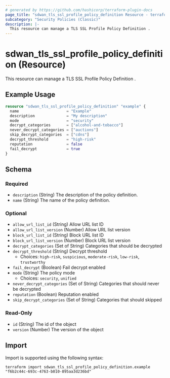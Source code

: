 ```yaml
---
# generated by https://github.com/hashicorp/terraform-plugin-docs
page_title: "sdwan_tls_ssl_profile_policy_definition Resource - terraform-provider-sdwan"
subcategory: "Security Policies (Classic)"
description: |-
  This resource can manage a TLS SSL Profile Policy Definition .
---
```


# sdwan_tls_ssl_profile_policy_definition (Resource)

This resource can manage a TLS SSL Profile Policy Definition .

## Example Usage

```terraform
resource "sdwan_tls_ssl_profile_policy_definition" "example" {
  name                     = "Example"
  description              = "My description"
  mode                     = "security"
  decrypt_categories       = ["alcohol-and-tobacco"]
  never_decrypt_categories = ["auctions"]
  skip_decrypt_categories  = ["cdns"]
  decrypt_threshold        = "high-risk"
  reputation               = false
  fail_decrypt             = true
}
```

<!-- schema generated by tfplugindocs -->
## Schema

### Required

- `description` (String) The description of the policy definition.
- `name` (String) The name of the policy definition.

### Optional

- `allow_url_list_id` (String) Allow URL list ID
- `allow_url_list_version` (Number) Allow URL list version
- `block_url_list_id` (String) Block URL list ID
- `block_url_list_version` (Number) Block URL list version
- `decrypt_categories` (Set of String) Categories that should be decrypted
- `decrypt_threshold` (String) Decrypt threshold
  - Choices: `high-risk`, `suspicious`, `moderate-risk`, `low-risk`, `trustworthy`
- `fail_decrypt` (Boolean) Fail decrypt enabled
- `mode` (String) The policy mode
  - Choices: `security`, `unified`
- `never_decrypt_categories` (Set of String) Categories that should never be decrypted
- `reputation` (Boolean) Reputation enabled
- `skip_decrypt_categories` (Set of String) Categories that should skipped

### Read-Only

- `id` (String) The id of the object
- `version` (Number) The version of the object

## Import

Import is supported using the following syntax:

```shell
terraform import sdwan_tls_ssl_profile_policy_definition.example "f6b2c44c-693c-4763-b010-895aa3d236bd"
```
